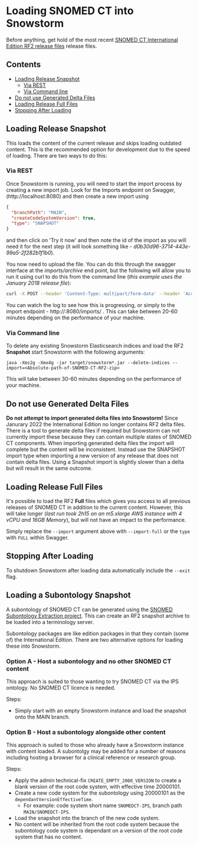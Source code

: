 # Loading SNOMED CT into Snowstorm

Before anything, get hold of the most recent [SNOMED CT International Edition RF2 release files](https://www.snomed.org/snomed-ct/get-snomed-ct) release files.

## Contents

- [Loading Release Snapshot](#loading-release-snapshot)
  * [Via REST](#via-rest)
  * [Via Command line](#via-command-line)
- [Do not use Generated Delta Files](#do-not-use-generated-delta-files)
- [Loading Release Full Files](#loading-release-full-files)
- [Stopping After Loading](#stopping-after-loading)

## Loading Release Snapshot

This loads the content of the current release and skips loading outdated content. This is the recommended option for development due to the speed of loading. There are two ways to do this:

### Via REST

Once Snowstorm is running, you will need to start the import process by creating a new import job. Look for the Imports endpoint on Swagger, (http://localhost:8080) and then create a new import using

```json
{
  "branchPath": "MAIN",
  "createCodeSystemVersion": true,
  "type": "SNAPSHOT"
}
```

and then click on 'Try it now' and then note the id of the import as you will need it for the next step (it will look something like - _d0b30d96-3714-443e-99a5-2f282b1f1b0_).

You now need to upload the file. You can do this through the swagger interface at the *imports/archive* end point, but the following will allow you to run it using curl to do this from the command line (*this example uses the January 2018 release file*):

```bash
curl -X POST --header 'Content-Type: multipart/form-data' --header 'Accept: application/json' -F file=@SnomedCT_InternationalRF2_PRODUCTION_20180131T120000Z.zip 'http://localhost:8080/imports/<import id>/archive'
```

You can watch the log to see how this is progressing, or simply to the import endpoint - http://<ip address>:8080/imports/<import id> . This can take between 20-60 minutes depending on the performance of your machine.

### Via Command line

To delete any existing Snowstorm Elasticsearch indices and load the RF2 **Snapshot** start Snowstorm with the following arguments:

`java -Xms2g -Xmx4g -jar target/snowstorm*.jar --delete-indices --import=<Absolute-path-of-SNOMED-CT-RF2-zip>`

This will take between 30-60 minutes depending on the performance of your machine.

## Do not use Generated Delta Files
**Do not attempt to import generated delta files into Snowstorm!**
Since Janurary 2022 the International Edition no longer contains RF2 delta files. There is a tool to generate delta files if required but Snowstorm can not currently import these because they can contain multiple states of SNOMED CT components. When importing generated delta files the import will complete but the content will be inconsistent. Instead use the SNAPSHOT import type when importing a new version of any release that does not contain delta files. Using a Snapshot import is slightly slower than a delta but will result in the same outcome.
 
## Loading Release Full Files

It's possible to load the RF2 **Full** files which gives you access to all previous releases of SNOMED CT in addition to the current content. However, this will  take longer (*last run took 2h15 on an m5.xlarge AWS instance with 4 vCPU and 16GB Memory*), but will not have an impact to the performance.

Simply replace the `--import` argument above with `--import-full` or the `type` with `FULL` within Swagger.

## Stopping After Loading

To shutdown Snowstorm after loading data automatically include the `--exit` flag.

## Loading a Subontology Snapshot
A subontology of SNOMED CT can be generated using the [SNOMED Subontology Extraction project](https://github.com/IHTSDO/snomed-subontology-extraction). This can create an RF2
snapshot archive to be loaded into a terminology server.

Subontology packages are like edition packages in that they contain (some of) the International Edition. There are two alternative options for loading these into
Snowstorm.

### Option A - Host a subontology and no other SNOMED CT content
This approach is suited to those wanting to try SNOMED CT via the IPS ontology. No SNOMED CT licence is needed.

Steps:
- Simply start with an empty Snowstorm instance and load the snapshot onto the MAIN branch.

### Option B - Host a subontology alongside other content
This approach is suited to those who already have a Snowstorm instance with content loaded.
A subontolgy may be added for a number of reasons including hosting a browser for a clinical reference or research group.

Steps:
- Apply the admin technical-fix `CREATE_EMPTY_2000_VERSION` to create a blank version of the root code system, with effective time 20000101.
- Create a new code system for the subontology using 20000101 as the `dependantVersionEffectiveTime`.
    - For example: code system short name `SNOMEDCT-IPS`, branch path `MAIN/SNOMEDCT-IPS`.
- Load the snapshot into the branch of the new code system.
- No content will be inherited from the root code system because the subontology code system is dependant on a version of the root code system that has no content.
